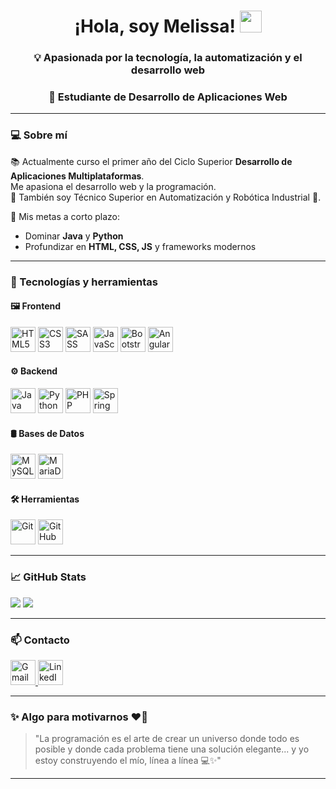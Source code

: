 <h1 align="center">¡Hola, soy Melissa! <img src="https://media.giphy.com/media/hvRJCLFzcasrR4ia7z/giphy.gif" width="35"></h1>
<h3 align="center">💡 Apasionada por la tecnología, la automatización y el desarrollo web</h3>
<h3 align="center">🚀 Estudiante de Desarrollo de Aplicaciones Web</h3>

---

### 💻 Sobre mí

📚 Actualmente curso el primer año del Ciclo Superior **Desarrollo de Aplicaciones Multiplataformas**.  
Me apasiona el desarrollo web y la programación.  
🔧 También soy Técnico Superior en Automatización y Robótica Industrial 🤖.

🎯 Mis metas a corto plazo:
- Dominar **Java** y **Python**
- Profundizar en **HTML, CSS, JS** y frameworks modernos

---

### 🚀 Tecnologías y herramientas

#### 🖼️ **Frontend**
<p>
  <img src="https://cdn.jsdelivr.net/gh/devicons/devicon/icons/html5/html5-original.svg" width="40" title="HTML5"/>
  <img src="https://cdn.jsdelivr.net/gh/devicons/devicon/icons/css3/css3-original.svg" width="40" title="CSS3"/>
  <img src="https://cdn.jsdelivr.net/gh/devicons/devicon/icons/sass/sass-original.svg" width="40" title="SASS"/>
  <img src="https://cdn.jsdelivr.net/gh/devicons/devicon/icons/javascript/javascript-original.svg" width="40" title="JavaScript"/>
  <img src="https://cdn.jsdelivr.net/gh/devicons/devicon/icons/bootstrap/bootstrap-original.svg" width="40" title="Bootstrap"/>
  <img src="https://cdn.jsdelivr.net/gh/devicons/devicon/icons/angularjs/angularjs-original.svg" width="40" title="Angular"/>
</p>

#### ⚙️ **Backend**
<p>
  <img src="https://cdn.jsdelivr.net/gh/devicons/devicon/icons/java/java-original.svg" width="40" title="Java"/>
  <img src="https://cdn.jsdelivr.net/gh/devicons/devicon/icons/python/python-original.svg" width="40" title="Python"/>
  <img src="https://cdn.jsdelivr.net/gh/devicons/devicon/icons/php/php-original.svg" width="40" title="PHP"/>
  <img src="https://cdn.jsdelivr.net/gh/devicons/devicon/icons/spring/spring-original.svg" width="40" title="Spring"/>
</p>

#### 🛢️ **Bases de Datos**
<p>
  <img src="https://cdn.jsdelivr.net/gh/devicons/devicon/icons/mysql/mysql-original.svg" width="40" title="MySQL"/>
  <img src="https://cdn.jsdelivr.net/gh/devicons/devicon/icons/mariadb/mariadb-original.svg" width="40" title="MariaDB"/>

</p>

#### 🛠️ **Herramientas**
<p>
  <img src="https://cdn.jsdelivr.net/gh/devicons/devicon/icons/git/git-original.svg" width="40" title="Git"/>
  <img src="https://cdn.jsdelivr.net/gh/devicons/devicon/icons/github/github-original.svg" width="40" title="GitHub"/>
</p>

---

### 📈 GitHub Stats

[![](https://github-readme-stats.vercel.app/api?username=MelissaLinanGonzalez&show_icons=true&bg_color=ffffff&title_color=00aaff&text_color=0044cc&icon_color=00ffff&hide_border=true&border_radius=10&hide=issues,contribs)](https://github.com/MelissaLinanGonzalez)
[![](https://github-readme-stats.vercel.app/api/top-langs/?username=MelissaLinanGonzalez&layout=compact&bg_color=ffffff&title_color=00aaff&text_color=0044cc&icon_color=00ffff&hide_border=true&border_radius=10)](https://github.com/MelissaLinanGonzalez)

---


### 📫 Contacto

<a href="mailto:melissalinangonzalez@gmail.com">
  <img src="https://upload.wikimedia.org/wikipedia/commons/4/4e/Gmail_Icon.png" width="40" title="Gmail"/>
</a>

<a href="www.linkedin.com/in/melissalinangonzalez-897b97280" target="_blank">
  <img src="https://cdn.jsdelivr.net/gh/devicons/devicon/icons/linkedin/linkedin-original.svg" width="40" title="LinkedIn"/>
</a>



---

### ✨ Algo para motivarnos ❤️‍🔥

> "La programación es el arte de crear un universo donde todo es posible y donde cada problema tiene una solución elegante... y yo estoy construyendo el mío, línea a línea 💻✨"

---
